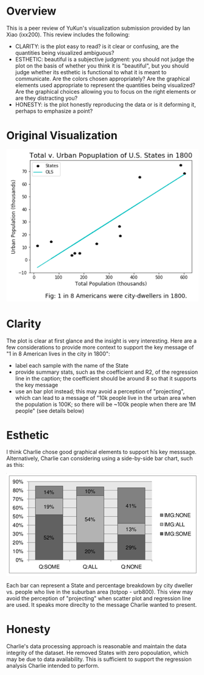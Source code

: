 # Overview
This is a peer review of YuKun's visualization submission provided by Ian Xiao (ixx200). This review includes the following:
- CLARITY: is the plot easy to read? is it clear or confusing, are the quantities being visualized ambiguous?
- ESTHETIC: beautiful is a subjective judgment: you should not judge the plot on the basis of whether you think it is "beautiful", but you should judge whether its esthetic is functional to what it is meant to communicate. Are the colors chosen appropriately? Are the graphical elements used appropriate to represent the quantities being visualized? Are the graphical choices allowing you to focus on the right elements or are they distracting you?
- HONESTY: is the plot honestly reproducing the data or is it deforming it, perhaps to emphasize a point?

# Original Visualization

![Alt text](./1800pop.PNG?raw=true)

# Clarity
The plot is clear at first glance and the insight is very interesting. Here are a few considerations to provide more context to support the key message of "1 in 8 American lives in the city in 1800":
- label each sample with the name of the State
- provide summary stats, such as the coefficient and R2, of the regression line in the caption; the coefficient should be around 8 so that it supports the key message
- use an bar plot instead; this may avoid a perception of "projecting", which can lead to a message of "10k people live in the urban area when the population is 100K; so there will be ~100k people when there are 1M people" (see details below)

# Esthetic
I think Charlie chose good graphical elements to support his key messsage. Alternatively, Charlie can considering using a side-by-side bar chart, such as this: 

![Alt text](./sample_barchart.png?raw=true)

Each bar can represent a State and percentage breakdown by city dweller vs. people who live in the suburban area (totpop - urb800). This view may avoid the perception of "projecting" when scatter plot and regression line are used. It speaks more direclty to the message Charlie wanted to present.  

# Honesty
Charlie's data processing approach is reasonable and maintain the data integrity of the dataset. He removed States with zero popoulation, which may be due to data availability. This is sufficient to support the regression analysis Charlie intended to perform.  
